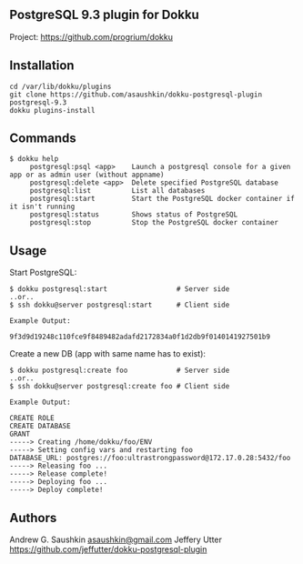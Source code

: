 PostgreSQL 9.3 plugin for Dokku
---------------------------

Project: https://github.com/progrium/dokku


Installation
------------
```
cd /var/lib/dokku/plugins
git clone https://github.com/asaushkin/dokku-postgresql-plugin postgresql-9.3
dokku plugins-install
```


Commands
--------
```
$ dokku help
     postgresql:psql <app>    Launch a postgresql console for a given app or as admin user (without appname)
     postgresql:delete <app>  Delete specified PostgreSQL database
     postgresql:list          List all databases
     postgresql:start         Start the PostgreSQL docker container if it isn't running
     postgresql:status        Shows status of PostgreSQL
     postgresql:stop          Stop the PostgreSQL docker container
```

Usage
------------

Start PostgreSQL:
```
$ dokku postgresql:start                 # Server side
..or..
$ ssh dokku@server postgresql:start      # Client side

Example Output:

9f3d9d19248c110fce9f8489482adafd2172834a0f1d2db9f0140141927501b9
```

Create a new DB (app with same name has to exist):
```
$ dokku postgresql:create foo            # Server side
..or..
$ ssh dokku@server postgresql:create foo # Client side

Example Output:

CREATE ROLE
CREATE DATABASE
GRANT
-----> Creating /home/dokku/foo/ENV
-----> Setting config vars and restarting foo
DATABASE_URL: postgres://foo:ultrastrongpassword@172.17.0.28:5432/foo
-----> Releasing foo ...
-----> Release complete!
-----> Deploying foo ...
-----> Deploy complete!
```

Authors
------------

Andrew G. Saushkin <asaushkin@gmail.com>
Jeffery Utter https://github.com/jeffutter/dokku-postgresql-plugin


